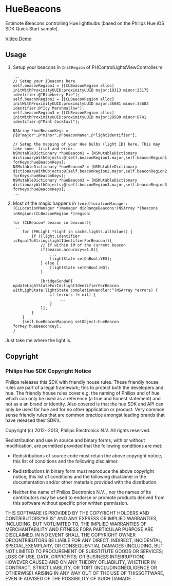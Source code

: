 # HueBeacons

Estimote iBeacons controlling Hue lightbulbs (based on the Philips Hue iOS SDK Quick Start sample).

[Video Demo](https://www.youtube.com/watch?v=d6K9zkH9hw0)

## Usage

1. Setup your beacons in `InitRegion` of PHControlLightsViewController.m:

    ```
    ...
    // Setup your iBeacons here
    self.beaconRegion1 = [[CLBeaconRegion alloc] initWithProximityUUID:proximityUUID major:19313 minor:25175 identifier:@"Blueberry Pie"];
    self.beaconRegion2 = [[CLBeaconRegion alloc] initWithProximityUUID:proximityUUID major:36081 minor:35603 identifier:@"Icy Marshmallow"];
    self.beaconRegion3 = [[CLBeaconRegion alloc] initWithProximityUUID:proximityUUID major:29580 minor:8741 identifier:@"Mint Cocktail"];
    
    NSArray *hueBeaconKeys = @[@"major",@"minor",@"beaconName",@"lightIdentifier"];
    
    // Setup the mapping of your Hue bulbs (light ID) here. This may take some  trial and error.
    NSMutableDictionary *hueBeacon1 = [NSMutableDictionary dictionaryWithObjects:@[self.beaconRegion1.major,self.beaconRegion1.minor,self.beaconRegion1.identifier,@"1"] forKeys:hueBeaconKeys];
    NSMutableDictionary *hueBeacon2 = [NSMutableDictionary dictionaryWithObjects:@[self.beaconRegion2.major,self.beaconRegion2.minor,self.beaconRegion2.identifier,@"2"] forKeys:hueBeaconKeys];
    NSMutableDictionary *hueBeacon3 = [NSMutableDictionary dictionaryWithObjects:@[self.beaconRegion3.major,self.beaconRegion3.minor,self.beaconRegion3.identifier,@"3"] forKeys:hueBeaconKeys];
    ...
    ```

2. Most of the magic happens in `(void)locationManager:(CLLocationManager *)manager didRangeBeacons:(NSArray *)beacons inRegion:(CLBeaconRegion *)region`:

    ```
    for (CLBeacon* beacon in beacons){
    ...
	    for (PHLight *light in cache.lights.allValues) {
		    if ([light.identifier isEqualToString:lightIdentifierForBeacon]){
			    // If within 1M of the current beacon
			    if(beacon.accuracy<=1.0){
				    ...
				    [lightState setOnBool:YES];
			    } else {
				    [lightState setOnBool:NO];
			    }
			
			    [bridgeSendAPI updateLightStateForId:lightIdentifierForBeacon withLighState:lightState completionHandler:^(NSArray *errors) {
				    if (errors != nil) {
					    ...
				    }
			    }];
		    }
	    }
	    [self.hueBeaconMapping setObject:hueBeacon forKey:hueBeaconKey];
    }
    ```

Just take me where the light is.

## Copyright

### Philips Hue SDK Copyright Notice
Philips releases this SDK with friendly house rules. These friendly house rules are part of a legal framework; this to protect both the developers and hue. The friendly house rules cover e.g. the naming of Philips and of hue which can only be used as a reference (a true and honest statement) and not as a an brand or identity. Also covered is that the hue SDK and API can only be used for hue and for no other application or product. Very common sense friendly rules that are common practice amongst leading brands that have released their SDK’s.


Copyright (c) 2012- 2013, Philips Electronics N.V. All rights reserved.
 
Redistribution and use in source and binary forms, with or without modification, are permitted provided that the following conditions are met:
 
* Redistributions of source code must retain the above copyright notice, this list of conditions and the following disclaimer.
 
* Redistributions in binary form must reproduce the above copyright notice, this list of conditions and the following disclaimer in the documentation and/or other materials provided with the distribution.
 
* Neither the name of Philips Electronics N.V. , nor the names of its contributors may be used to endorse or promote products derived from this software without specific prior written permission.
 
THIS SOFTWARE IS PROVIDED BY THE COPYRIGHT HOLDERS AND CONTRIBUTORS"AS IS" AND ANY EXPRESS OR IMPLIED WARRANTIES, INCLUDING, BUT NOTLIMITED TO, THE IMPLIED WARRANTIES OF MERCHANTABILITY AND FITNESS FORA PARTICULAR PURPOSE ARE DISCLAIMED. IN NO EVENT SHALL THE COPYRIGHT OWNER ORCONTRIBUTORS BE LIABLE FOR ANY DIRECT, INDIRECT, INCIDENTAL, SPECIAL,EXEMPLARY, OR CONSEQUENTIAL DAMAGES (INCLUDING, BUT NOT LIMITED TO,PROCUREMENT OF SUBSTITUTE GOODS OR SERVICES; LOSS OF USE, DATA, ORPROFITS; OR BUSINESS INTERRUPTION) HOWEVER CAUSED AND ON ANY THEORY OFLIABILITY, WHETHER IN CONTRACT, STRICT LIABILITY, OR TORT (INCLUDINGNEGLIGENCE OR OTHERWISE) ARISING IN ANY WAY OUT OF THE USE OF THISSOFTWARE, EVEN IF ADVISED OF THE POSSIBILITY OF SUCH DAMAGE.